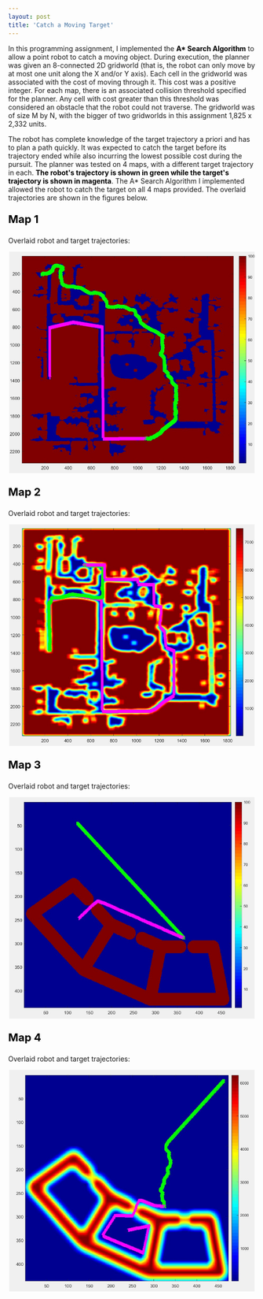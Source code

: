```yaml
---
layout: post
title: 'Catch a Moving Target'
---
```


In this programming assignment, I implemented the <font color = "black"><b>A* Search Algorithm</b></font> to allow a point robot to catch a moving object. During execution, the planner was given an 8-connected 2D gridworld (that is, the robot can only move by at most one unit along the X and/or Y axis). Each cell in the gridworld was associated with the cost of moving through it. This cost was a positive
integer. For each map, there is an associated collision threshold specified for the planner. Any cell with cost greater than this threshold was considered an obstacle that the robot could not traverse. The gridworld was of size M by N, with the bigger of two gridworlds in this assignment 1,825 x 2,332 units. 

The robot has complete knowledge of the target trajectory a priori and has to plan a path quickly. It was expected to catch the target before its trajectory ended while also incurring the lowest possible cost during the pursuit. The planner was tested on 4 maps, with a different target trajectory in each. <font color = "black"><b>The robot's trajectory is shown in green while the target's trajectory is shown in magenta</b></font>. The A* Search Algorithm I implemented allowed the robot to catch the target on all 4 maps provided. The overlaid trajectories are shown in the figures below.

<font color = "black"><b><p style="color:black;font-size:22px;">Map 1</p></b></font>
<P>Overlaid robot and target trajectories:</P>
<center><img src="/assets/img/projects/proj-4/map1.jpg" alt="map1" class="center" width="500" height="450"></center>

<font color = "black"><b><p style="color:black;font-size:22px;">Map 2</p></b></font>
<P>Overlaid robot and target trajectories:</P>
<center><img src="/assets/img/projects/proj-4/map2.jpg" alt="map2" class="center" width="500" height="450"></center>

<font color = "black"><b><p style="color:black;font-size:22px;">Map 3</p></b></font>
<P>Overlaid robot and target trajectories:</P>
<center><img src="/assets/img/projects/proj-4/map3.jpg" alt="map3" class="center" width="500" height="450"></center>

<font color = "black"><b><p style="color:black;font-size:22px;">Map 4</p></b></font>
<P>Overlaid robot and target trajectories:</P>
<center><img src="/assets/img/projects/proj-4/map4.JPG" alt="map4" class="center" width="500" height="450"></center>


